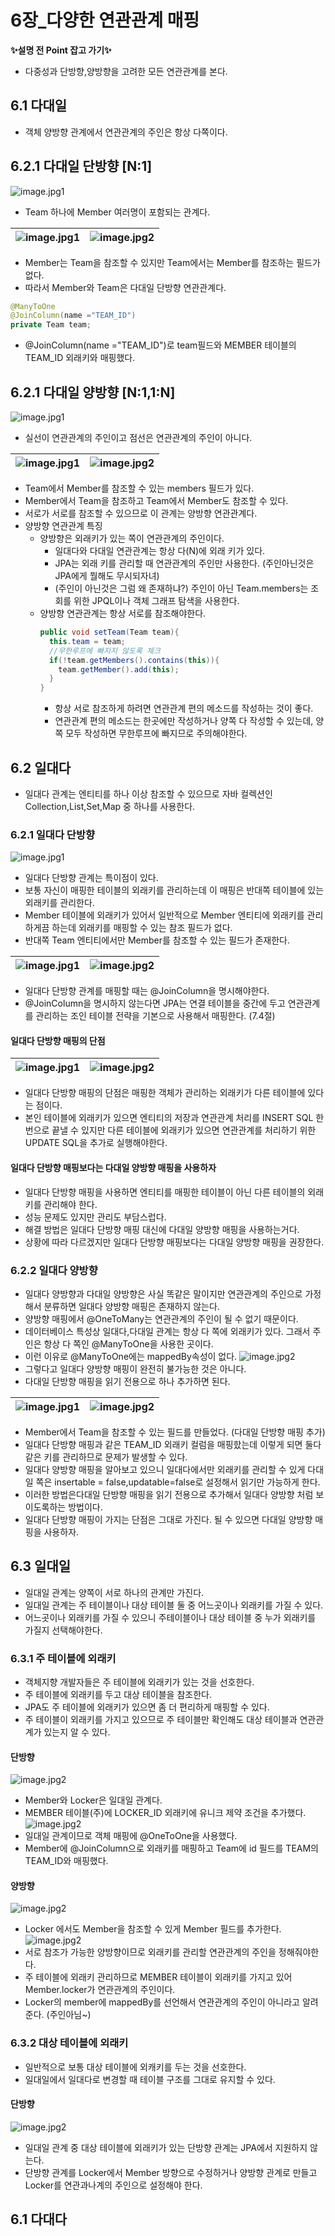 # 6장_다양한 연관관계 매핑

<b>✨설명 전 Point 잡고 가기✨</b> 
 
 - 다중성과 단방향,양방향을 고려한 모든 연관관계를 본다. 

## 6.1 다대일
- 객체 양방향 관계에서 연관관계의 주인은 항상 다쪽이다.

## 6.2.1 다대일 단방향 [N:1]

![image.jpg1](./images/6.1_1.PNG)

- Team 하나에 Member 여러명이 포함되는 관계다.

![image.jpg1](./images/6.1_2.PNG) |![image.jpg2](./images/6.1_3.PNG)
--- | --- | 
- Member는 Team을 참조할 수 있지만 Team에서는 Member를 참조하는 필드가 없다.
- 따라서 Member와 Team은 다대일 단방향 연관관계다.

```java
@ManyToOne
@JoinColumn(name ="TEAM_ID")
private Team team;
```
- @JoinColumn(name ="TEAM_ID")로 team필드와 MEMBER 테이블의 TEAM_ID 외래키와 매핑했다.

## 6.2.1 다대일 양방향 [N:1,1:N]

![image.jpg1](./images/6.1_4.PNG)
- 실선이 연관관계의 주인이고 점선은 연관관계의 주인이 아니다.

![image.jpg1](./images/6.1_5.PNG)|![image.jpg2](./images/6.1_6.PNG)
--- | --- | 

- Team에서 Member를 참조할 수 있는 members 필드가 있다.
- Member에서 Team을 참조하고 Team에서 Member도 참조할 수 있다.
- 서로가 서로를 참조할 수 있으므로 이 관계는 양방향 연관관계다.
- 양방향 연관관계 특징
  - 양방향은 외래키가 있는 쪽이 연관관계의 주인이다.
    - 일대다와 다대일 연관관계는 항상 다(N)에 외래 키가 있다.
    - JPA는 외래 키를 관리할 때 연관관계의 주인만 사용한다. (주인아닌것은 JPA에게 뭘해도 무시되자녀)
    - (주인이 아닌것은 그럼 왜 존재하냐?) 주인이 아닌 Team.members는 조회를 위한 JPQL이나 객체 그래프 탐색을 사용한다.
  - 양방향 연관관계는 항상 서로를 참조해야한다.
    ```java
    public void setTeam(Team team){
      this.team = team;
      //무한루프에 빠지지 않도록 체크
      if(!team.getMembers().contains(this)){
        team.getMember().add(this);
      }
    }
    ```
    - 항상 서로 참조하게 하려면 연관관계 편의 메소드를 작성하는 것이 좋다.
    - 연관관계 편의 메소드는 한곳에만 작성하거나 양쪽 다 작성할 수 있는데, 양쪽 모두 작성하면 무한루프에 빠지므로 주의해야한다.
## 6.2 일대다
- 일대다 관계는 엔티티를 하나 이상 참조할 수 있으므로 자바 컬렉션인 Collection,List,Set,Map 중 하나를 사용한다.
### 6.2.1 일대다 단방향
![image.jpg1](./images/6.2_1.PNG)
- 일대다 단방향 관계는 특이점이 있다.
- 보통 자신이 매핑한 테이블의 외래키를 관리하는데 이 매핑은 반대쪽 테이블에 있는 외래키를 관리한다.
- Member 테이블에 외래키가 있어서 일반적으로 Member 엔티티에 외래키를 관리하게끔 하는데 외래키를 매핑할 수 있는 참조 필드가 없다.
- 반대쪽 Team 엔티티에서만 Member를 참조할 수 있는 필드가 존재한다.
  
![image.jpg1](./images/6.2_2.PNG)|![image.jpg2](./images/6.2_3.PNG)
--- | --- | 
- 일대다 단방향 관계를 매핑할 때는 @JoinColumn을 명시해야한다.
- @JoinColumn을 명시하지 않는다면 JPA는 연결 테이블을 중간에 두고 연관관계를 관리하는 조인 테이블 전략을 기본으로 사용해서 매핑한다. (7.4절)
#### 일대다 단방향 매핑의 단점
![image.jpg1](./images/6.2_4.PNG)|![image.jpg2](./images/6.2_5.PNG)
--- | --- | 
- 일대다 단방향 매핑의 단점은 매핑한 객체가 관리하는 외래키가 다른 테이블에 있다는 점이다.
- 본인 테이블에 외래키가 있으면 엔티티의 저장과 연관관계 처리를 INSERT SQL 한번으로 끝낼 수 있지만
  다른 테이블에 외래키가 있으면 연관관계를 처리하기 위한 UPDATE SQL을 추가로 실행해야한다.
#### 일대다 단방향 매핑보다는 다대일 양방향 매핑을 사용하자
- 일대다 단방향 매핑을 사용하면 엔티티를 매핑한 테이블이 아닌 다른 테이블의 외래키를 관리해야 한다.
- 성능 문제도 있지만 관리도 부담스럽다.
- 해결 방법은 일대다 단방향 매핑 대신에 다대일 양방향 매핑을 사용하는거다.
- 상황에 따라 다르겠지만 일대다 단방향 매핑보다는 다대일 양방향 매핑을 권장한다. 
### 6.2.2 일대다 양방향
- 일대다 양방향과 다대일 양방향은 사실 똑같은 말이지만 연관관계의 주인으로 가정해서 분류하면 일대다 양방향 매핑은 존재하지 않는다.
- 양방향 매핑에서 @OneToMany는 연관관계의 주인이 될 수 없기 때문이다.
- 데이터베이스 특성상 일대다,다대일 관계는 항상 다 쪽에 외래키가 있다. 그래서 주인은 항상 다 쪽인 @ManyToOne을 사용한 곳이다.
- 이런 이유로 @ManyToOne에는 mappedBy속성이 없다.
![image.jpg2](./images/6.2_6.PNG)
- 그렇다고 일대다 양방향 매핑이 완전히 불가능한 것은 아니다.
- 다대일 단방향 매핑을 읽기 전용으로 하나 추가하면 된다.
  
![image.jpg1](./images/6.2_7.PNG)|![image.jpg2](./images/6.2_8.PNG)
--- | --- |
- Member에서 Team을 참조할 수 있는 필드를 만들었다. (다대일 단방향 매핑 추가)
- 일대다 단방향 매핑과 같은 TEAM_ID 외래키 컬럼을 매핑핬는데 이렇게 되면 둘다 같은 키를 관리하므로 문제가 발생할 수 있다.
- 일대다 양방향 매핑을 알아보고 있으니 일대다에서만 외래키를 관리할 수 있게 다대일 쪽은 insertable = false,updatable=false로 설정해서 읽기만 가능하게 한다.
- 이러한 방법은다대일 단방향 매핑을 읽기 전용으로 추가해서 일대다 양방향 처럼 보이도록하는 방법이다.
- 일대다 단방향 매핑이 가지는 단점은 그대로 가진다. 될 수 있으면 다대일 양방향 매핑을 사용하자.
## 6.3 일대일
- 일대일 관계는 양쪽이 서로 하나의 관계만 가진다.
- 일대일 관계는 주 테이블이나 대상 테이블 둘 중 어느곳이나 외래키를 가질 수 있다.
- 어느곳이나 외래키를 가질 수 있으니 주테이블이나 대상 테이블 중 누가 외래키를 가질지 선택해야한다.
### 6.3.1 주 테이블에 외래키
- 객체지향 개발자들은 주 테이블에 외래키가 있는 것을 선호한다. 
- 주 테이블에 외래키를 두고 대상 테이블을 참조한다.
- JPA도 주 테이블에 외래키가 있으면 좀 더 편리하게 매핑할 수 있다. 
- 주 테이블이 외래키를 가지고 있으므로 주 테이블만 확인해도 대상 테이블과 연관관계가 있는지 알 수 있다.
#### 단방향
![image.jpg2](./images/6.3_1.PNG)
- Member와 Locker은 일대일 관계다.
- MEMBER 테이블(주)에 LOCKER_ID 외래키에 유니크 제약 조건을 추가했다.
![image.jpg2](./images/6.3_2.PNG)
- 일대일 관계이므로 객체 매핑에 @OneToOne을 사용했다.
- Member에 @JoinColumn으로 외래키를 매핑하고 Team에 id 필드를 TEAM의 TEAM_ID와 매핑했다.
#### 양방향
![image.jpg2](./images/6.3_3.PNG)
- Locker 에서도 Member을 참조할 수 있게 Member 필드를 추가한다. 
![image.jpg2](./images/6.3_4.PNG)
- 서로 참조가 가능한 양방향이므로 외래키를 관리할 연관관계의 주인을 정해줘야한다.
- 주 테이블에 외래키 관리하므로 MEMBER 테이블이 외래키를 가지고 있어 Member.locker가 연관관계의 주인이다.
- Locker의 member에 mappedBy를 선언해서 연관관계의 주인이 아니라고 알려준다. (주인아님~)
### 6.3.2 대상 테이블에 외래키
- 일반적으로 보통 대상 테이블에 외캐키를 두는 것을 선호한다.
- 일대일에서 일대다로 변경할 때 테이블 구조를 그대로 유지할 수 있다.
#### 단방향
![image.jpg2](./images/6.3_5.PNG)
- 일대일 관계 중 대상 테이블에 외래키가 있는 단방향 관계는 JPA에서 지원하지 않는다.
- 단방향 관계를 Locker에서 Member 방향으로 수정하거나 양방향 관계로 만들고 Locker를 연관과나계의 주인으로 설정해야 한다.
  
## 6.1 다대다





